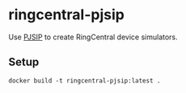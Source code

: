 # ringcentral-pjsip

Use [PJSIP](https://www.pjsip.org/) to create RingCentral device simulators.


## Setup

```
docker build -t ringcentral-pjsip:latest .
```